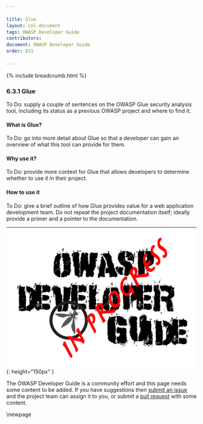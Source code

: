 ```yaml
---

title: Glue
layout: col-document
tags: OWASP Developer Guide
contributors:
document: OWASP Developer Guide
order: 831

---
```


{% include breadcrumb.html %}

### 6.3.1 Glue

To Do: supply a couple of sentences on the OWASP Glue security analysis tool,
including its status as a previous OWASP project and where to find it.

#### What is Glue?

To Do: go into more detail about Glue so that a developer
can gain an overview of what this tool can provide for them.

#### Why use it?

To Do: provide more context for Glue that allows developers to determine whether to use it in their project.

#### How to use it

To Do: give a brief outline of how Glue provides value for a web application development team.
Do not repeat the project documentation itself; ideally provide a primer and a pointer to the documentation.

----

![Developer Guide](../../assets/images/dg_wip.png "OWASP Developer Guide"){: height="150px" }

The OWASP Developer Guide is a community effort and this page needs some content to be added.
If you have suggestions then [submit an issue][issue080301] and the project team can assign it to you,
or submit a [pull request][pr] with some content.

[issue080301]: https://github.com/OWASP/www-project-developer-guide/issues/new?labels=enhancement&template=request.md&title=Update:%2008-verification/03-frameworks/01-glue
[pr]: https://github.com/OWASP/www-project-developer-guide/pulls

\newpage
